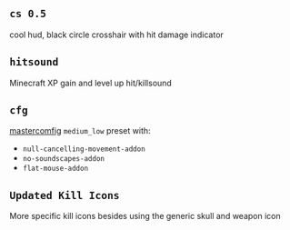 
## `cs 0.5`

cool hud, black circle crosshair with hit damage indicator

## `hitsound`

Minecraft XP gain and level up hit/killsound

## `cfg`

[mastercomfig](https://comfig.app/) `medium_low` preset with:

- `null-cancelling-movement-addon`
- `no-soundscapes-addon`
- `flat-mouse-addon`

## `Updated Kill Icons`

More specific kill icons besides using the generic skull and weapon icon
